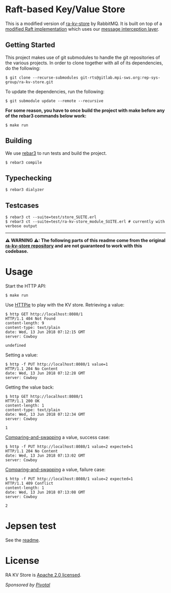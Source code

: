 # Raft-based Key/Value Store

This is a modified version of [ra-kv-store](https://github.com/rabbitmq/ra-kv-store) by RabbitMQ.
It is built on top of a [modified Raft implementation](https://gitlab.mpi-sws.org/rep-sys-group/ra) which uses our [message interception layer](https://gitlab.mpi-sws.org/fstutz/sched_msg_interception_erlang).

## Getting Started 

This project makes use of git submodules to handle the git repositories of the various projects.
In order to clone together with all of its dependencies, do the following:

```
$ git clone --recurse-submodules git-rts@gitlab.mpi-sws.org:rep-sys-group/ra-kv-store.git
```

To update the dependencies, run the following:

```
$ git submodule update --remote --recursive
```

**For some reason, you have to once build the project with make before any of the rebar3 commands below work:**

```
$ make run
```

## Building

We use [rebar3](https://rebar3.readme.io/) to run tests and build the project.

```
$ rebar3 compile
```

## Typechecking

```
$ rebar3 dialyzer
```

## Testcases

    $ rebar3 ct --suite=test/store_SUITE.erl 
    $ rebar3 ct --suite=test/ra-kv-store_module_SUITE.erl # currently with verbose output

---

**⚠ WARNING ⚠: The following parts of this readme come from the original [ra-kv-store repository](https://github.com/rabbitmq/ra-kv-store) and are not guaranteed to work with this codebase.**
# Usage

Start the HTTP API:

```
$ make run
```

Use [HTTPie](https://httpie.org/) to play with the KV store. Retrieving a value:
```
$ http GET http://localhost:8080/1
HTTP/1.1 404 Not Found
content-length: 9
content-type: text/plain
date: Wed, 13 Jun 2018 07:12:15 GMT
server: Cowboy

undefined
```

Setting a value:
```
$ http -f PUT http://localhost:8080/1 value=1
HTTP/1.1 204 No Content
date: Wed, 13 Jun 2018 07:12:28 GMT
server: Cowboy

```

Getting the value back:
```
$ http GET http://localhost:8080/1
HTTP/1.1 200 OK
content-length: 1
content-type: text/plain
date: Wed, 13 Jun 2018 07:12:34 GMT
server: Cowboy

1

```

[Comparing-and-swapping](https://en.wikipedia.org/wiki/Compare-and-swap) a value, success case:
```
$ http -f PUT http://localhost:8080/1 value=2 expected=1
HTTP/1.1 204 No Content
date: Wed, 13 Jun 2018 07:13:02 GMT
server: Cowboy

```

[Comparing-and-swapping](https://en.wikipedia.org/wiki/Compare-and-swap) a value, failure case:
```
$ http -f PUT http://localhost:8080/1 value=2 expected=1
HTTP/1.1 409 Conflict
content-length: 1
date: Wed, 13 Jun 2018 07:13:08 GMT
server: Cowboy

2
```

# Jepsen test

See the [readme](jepsen/jepsen.rakvstore/README.md).

# License

RA KV Store is [Apache 2.0 licensed](https://www.apache.org/licenses/LICENSE-2.0.html).

_Sponsored by [Pivotal](http://pivotal.io)_
